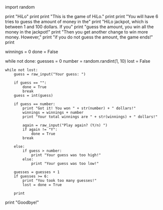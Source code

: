 import random

print "HiLo"
print
print "This is the game of HiLo."
print
print "You will have 6 tries to guess the amount of money in the"
print "HiLo jackpot, which is between 1 and 100 dollars. If you"
print "guess the amount, you win all the money in the jackpot!"
print "Then you get another change to win more money. However,"
print "if you do not guess the amount, the game ends!"
print

winnings = 0
done = False

while not done:
    guesses = 0
    number = random.randint(1, 10)
    lost = False

    while not lost:
        guess = raw_input("Your guess: ")

        if guess == "":
            done = True
            break
        guess = int(guess)

        if guess == number:
            print "Got it! You won " + str(number) + " dollars!"
            winnings = winnings + number
            print "Your total winnings are " + str(winnings) + " dollars!"

            again = raw_input("Play again? (Y/n) ")
            if again != "Y":
                done = True
            break

        else:
            if guess > number:
                print "Your guess was too high!"
            else:
                print "Your guess was too low!"

        guesses = guesses + 1
        if guesses >= 6:
            print "You took too many guesses!"
            lost = done = True

        print

print "Goodbye!"
